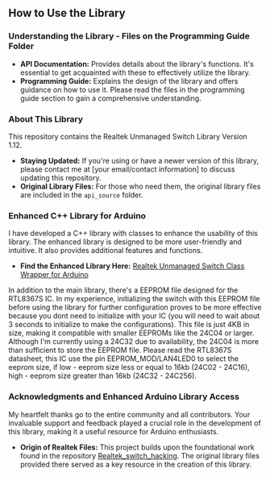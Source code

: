 ## How to Use the Library

### Understanding the Library - Files on the Programming Guide Folder
- **API Documentation:** Provides details about the library's functions. It's essential to get acquainted with these to effectively utilize the library.
- **Programming Guide:** Explains the design of the library and offers guidance on how to use it. Please read the files in the programming guide section to gain a comprehensive understanding.

### About This Library
This repository contains the Realtek Unmanaged Switch Library Version 1.12. 
- **Staying Updated:** If you're using or have a newer version of this library, please contact me at [your email/contact information] to discuss updating this repository.
- **Original Library Files:** For those who need them, the original library files are included in the `api_source` folder.

### Enhanced C++ Library for Arduino
I have developed a C++ library with classes to enhance the usability of this library. The enhanced library is designed to be more user-friendly and intuitive. It also provides additional features and functions.
- **Find the Enhanced Library Here:** [Realtek Unmanaged Switch Class Wrapper for Arduino](https://github.com/shiroichiheisen/Realtek-Unmanaged-Switch-Class-Wrapper-Arduino-Library)

In addition to the main library, there's a EEPROM file designed for the RTL8367S IC. In my experience, initializing the switch with this EEPROM file before using the library for further configuration proves to be more effective because you dont need to initialize with your IC (you will need to wait about 3 seconds to initialize to make the configurations). This file is just 4KB in size, making it compatible with smaller EEPROMs like the 24C04 or larger. Although I'm currently using a 24C32 due to availability, the 24C04 is more than sufficient to store the EEPROM file. Please read the RTL8367S datasheet, this IC use the pin EEPROM_MOD/LAN4LED0 to select the eeprom size, if low - eeprom size less or equal to 16kb (24C02 - 24C16), high - eeprom size greater than 16kb (24C32 - 24C256).

### Acknowledgments and Enhanced Arduino Library Access
My heartfelt thanks go to the entire community and all contributors. Your invaluable support and feedback played a crucial role in the development of this library, making it a useful resource for Arduino enthusiasts.

- **Origin of Realtek Files:** This project builds upon the foundational work found in the repository [Realtek_switch_hacking](https://github.com/libc0607/Realtek_switch_hacking). The original library files provided there served as a key resource in the creation of this library.